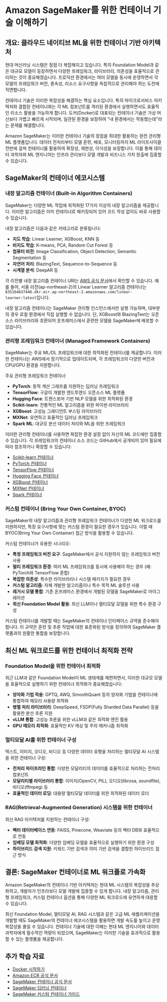 # Amazon SageMaker를 위한 컨테이너 기술 이해하기

## 개요: 클라우드 네이티브 ML을 위한 컨테이너 기반 아키텍처

현대 머신러닝 시스템은 점점 더 복잡해지고 있습니다. 특히 Foundation Model과 같은 대규모 모델이 등장하면서 다양한 프레임워크, 라이브러리, 의존성을 효율적으로 관리하는 것이 중요해졌습니다. 프로덕션 환경에서는 여러 모델을 동시에 운영하면서 각 모델의 프레임워크 버전, 종속성, 리소스 요구사항을 독립적으로 관리해야 하는 도전에 직면합니다.

컨테이너 기술은 이러한 복잡성을 해결하는 핵심 요소입니다. 특히 마이크로서비스 아키텍처와 결합된 컨테이너화는 각 ML 컴포넌트를 격리된 환경에서 실행하면서도 효율적인 리소스 활용을 가능하게 합니다. 도커(Docker)로 대표되는 컨테이너 기술은 가상 머신보다 가볍고 빠르게 시작되며, 일관된 환경을 보장하여 "내 환경에서는 작동했는데"라는 문제를 해결합니다.

Amazon SageMaker는 이러한 컨테이너 기술의 장점을 최대한 활용하는 완전 관리형 ML 플랫폼입니다. 데이터 전처리부터 모델 훈련, 배포, 모니터링까지 ML 라이프사이클 전반에 걸쳐 컨테이너를 활용하여 확장성, 재현성, 이식성을 보장합니다. 이를 통해 데이터 과학자와 ML 엔지니어는 인프라 관리보다 모델 개발과 비즈니스 가치 창출에 집중할 수 있습니다.

## SageMaker의 컨테이너 에코시스템

### 내장 알고리즘 컨테이너 (Built-in Algorithm Containers)

SageMaker는 다양한 ML 작업에 최적화된 17가지 이상의 내장 알고리즘을 제공합니다. 이러한 알고리즘은 이미 컨테이너로 패키징되어 있어 코드 작성 없이도 바로 사용할 수 있습니다.

내장 알고리즘은 다음과 같은 카테고리로 분류됩니다:
- **지도 학습**: Linear Learner, XGBoost, KNN 등
- **비지도 학습**: K-means, PCA, Random Cut Forest 등
- **컴퓨터 비전**: Image Classification, Object Detection, Semantic Segmentation 등
- **자연어 처리**: BlazingText, Sequence-to-Sequence 등
- **시계열 분석**: DeepAR 등

각 리전별 내장 알고리즘 컨테이너 URI는 [AWS 공식 문서](https://docs.aws.amazon.com/sagemaker/latest/dg/sagemaker-algo-docker-registry-paths.html)에서 확인할 수 있습니다. 예를 들어, 서울 리전(ap-northeast-2)의 Linear Learner 알고리즘 컨테이너는 `835164637446.dkr.ecr.ap-northeast-2.amazonaws.com/linear-learner:latest`입니다.

내장 알고리즘 컨테이너는 SageMaker 관리형 인스턴스에서만 실행 가능하며, 대부분의 경우 로컬 환경에서 직접 실행할 수 없습니다. 단, XGBoost와 BlazingText는 오픈소스 라이브러리와 호환되어 온프레미스에서 훈련한 모델을 SageMaker에 배포할 수 있습니다.

### 관리형 프레임워크 컨테이너 (Managed Framework Containers)

SageMaker는 주요 ML/DL 프레임워크에 대한 최적화된 컨테이너를 제공합니다. 이러한 컨테이너는 AWS에서 정기적으로 업데이트되며, 각 프레임워크의 다양한 버전과 CPU/GPU 환경을 지원합니다.

주요 관리형 프레임워크 컨테이너:
- **PyTorch**: 동적 계산 그래프를 지원하는 딥러닝 프레임워크
- **TensorFlow**: 구글이 개발한 엔드투엔드 오픈소스 ML 플랫폼
- **Hugging Face**: 트랜스포머 기반 NLP 모델을 위한 최적화된 환경
- **Scikit-learn**: 전통적인 ML 알고리즘을 위한 파이썬 라이브러리
- **XGBoost**: 고성능 그래디언트 부스팅 라이브러리
- **MXNet**: 유연하고 효율적인 딥러닝 프레임워크
- **Spark ML**: 대규모 분산 데이터 처리와 ML을 위한 프레임워크

이러한 관리형 컨테이너를 사용하면 복잡한 환경 설정 없이 자신의 ML 코드에만 집중할 수 있습니다. 각 프레임워크의 컨테이너 소스 코드는 GitHub에서 공개되어 있어 필요에 따라 참조하거나 확장할 수 있습니다:

- [Scikit-learn 컨테이너](https://github.com/aws/sagemaker-scikit-learn-container)
- [PyTorch 컨테이너](https://github.com/aws/sagemaker-pytorch-container)
- [TensorFlow 컨테이너](https://github.com/aws/sagemaker-tensorflow-container)
- [Hugging Face 컨테이너](https://github.com/aws/sagemaker-huggingface-inference-toolkit)
- [XGBoost 컨테이너](https://github.com/aws/sagemaker-xgboost-container)
- [MXNet 컨테이너](https://github.com/aws/sagemaker-mxnet-container)
- [Spark 컨테이너](https://github.com/aws/sagemaker-spark-container)

### 커스텀 컨테이너 (Bring Your Own Container, BYOC)

SageMaker의 내장 알고리즘과 관리형 프레임워크 컨테이너가 다양한 ML 워크로드를 지원하지만, 특정 요구사항에 맞는 커스텀 환경이 필요한 경우가 있습니다. 이럴 때 BYOC(Bring Your Own Container) 접근 방식을 활용할 수 있습니다.

커스텀 컨테이너가 유용한 시나리오:

- **특정 프레임워크 버전 요구**: SageMaker에서 공식 지원하지 않는 프레임워크 버전 사용
- **멀티 프레임워크 환경**: 여러 ML 프레임워크를 동시에 사용해야 하는 경우 (예: PyTorch와 TensorFlow 혼합)
- **복잡한 의존성**: 특수한 라이브러리나 시스템 패키지가 필요한 경우
- **커스텀 알고리즘**: 자체 개발한 알고리즘이나 특수 목적 ML 솔루션 사용
- **레거시 모델 통합**: 기존 온프레미스 환경에서 개발된 모델을 SageMaker로 마이그레이션
- **최신 Foundation Model 활용**: 최신 LLM이나 멀티모달 모델을 위한 특수 환경 구성

커스텀 컨테이너를 개발할 때는 SageMaker의 컨테이너 인터페이스 규약을 준수해야 합니다. 이 규약은 훈련 및 추론 작업에 대한 표준화된 방식을 정의하여 SageMaker 플랫폼과의 원활한 통합을 보장합니다.

## 최신 ML 워크로드를 위한 컨테이너 최적화 전략

### Foundation Model을 위한 컨테이너 최적화

최근 LLM과 같은 Foundation Model이 ML 생태계를 재편하면서, 이러한 대규모 모델을 효율적으로 실행하기 위한 컨테이너 최적화가 중요해졌습니다:

- **양자화 기법 적용**: GPTQ, AWQ, SmoothQuant 등의 양자화 기법을 컨테이너에 통합하여 메모리 사용량 최적화
- **병렬 처리 라이브러리**: DeepSpeed, FSDP(Fully Sharded Data Parallel) 등을 활용한 분산 추론 지원
- **vLLM 통합**: 고성능 추론을 위한 vLLM과 같은 최적화 엔진 활용
- **GPU 메모리 최적화**: 효율적인 KV 캐싱 및 주의 메커니즘 최적화

### 멀티모달 AI를 위한 컨테이너 구성

텍스트, 이미지, 오디오, 비디오 등 다양한 데이터 유형을 처리하는 멀티모달 AI 시스템을 위한 컨테이너 구성:

- **전처리 파이프라인 통합**: 다양한 모달리티의 데이터를 효율적으로 처리하는 전처리 컴포넌트
- **모달리티별 라이브러리 통합**: 이미지(OpenCV, PIL), 오디오(librosa, soundfile), 비디오(ffmpeg) 등
- **효율적인 데이터 로딩**: 대용량 멀티모달 데이터를 위한 최적화된 데이터 로더

### RAG(Retrieval-Augmented Generation) 시스템을 위한 컨테이너

최신 RAG 아키텍처를 지원하는 컨테이너 구성:

- **벡터 데이터베이스 연동**: FAISS, Pinecone, Weaviate 등의 벡터 DB와 효율적으로 연동
- **임베딩 모델 최적화**: 다양한 임베딩 모델을 효율적으로 실행하기 위한 환경 구성
- **하이브리드 검색 지원**: 키워드 기반 검색과 의미 기반 검색을 결합한 하이브리드 접근 방식

## 결론: SageMaker 컨테이너로 ML 워크플로 가속화

Amazon SageMaker의 컨테이너 기반 아키텍처는 현대 ML 시스템의 복잡성을 추상화하고, 개발자가 인프라보다 모델 개발에 집중할 수 있게 합니다. 내장 알고리즘, 관리형 프레임워크, 커스텀 컨테이너 옵션을 통해 다양한 ML 워크로드에 유연하게 대응할 수 있습니다.

최신 Foundation Model, 멀티모달 AI, RAG 시스템과 같은 고급 ML 애플리케이션을 개발할 때도 SageMaker의 컨테이너 에코시스템을 활용하면 개발 속도를 높이고 운영 복잡성을 줄일 수 있습니다. 컨테이너 기술에 대한 이해는 현대 ML 엔지니어와 데이터 과학자에게 필수적인 역량이 되었으며, SageMaker는 이러한 기술을 효과적으로 활용할 수 있는 플랫폼을 제공합니다.

## 추가 학습 자료

- [Docker 시작하기](https://docs.docker.com/get-started/)
- [Amazon ECR 공식 문서](https://aws.amazon.com/ecr)
- [SageMaker 컨테이너 공식 문서](https://docs.aws.amazon.com/sagemaker/latest/dg/docker-containers.html)
- [SageMaker 딥러닝 컨테이너](https://aws.amazon.com/machine-learning/containers)
- [SageMaker 커스텀 컨테이너 가이드](https://docs.aws.amazon.com/sagemaker/latest/dg/docker-containers-create.html)
